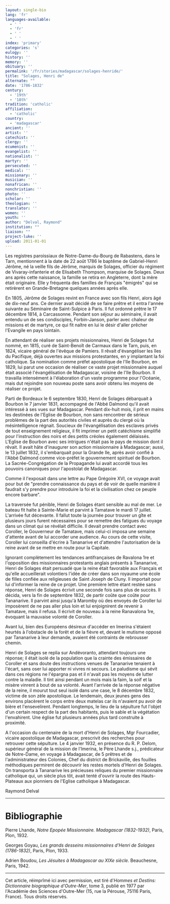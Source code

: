 ```yaml
---
layout: single-bio
lang: 'fr'
languages-available:
  - ' '
  - 'fr'
  - ' '
  - ' '
index: 'primary'
categories: 's'
eulogy: ''
history: ''
memory: ''
obituary: ''
permalink: '/fr/stories/madagascar/solages-henride/'
title: "Solages, Henri de"
alternate: ""
date: '1786-1832'
century:
  - '19th'
  - '18th'
tradition: 'catholic'
affiliation:
  - 'catholic'
country:
  - 'madagascar'
ancient: ''
artist: ''
catechist: ''
clergy: ''
ecumenist: ''
evangelist: ''
nationalist: ''
martyr: ''
persecuted: ''
medical: ''
missionary: ''
musician: ''
nonafrican: ''
nonchristian: ''
photo: ''
scholar: ''
theologian: ''
translator: ''
women: ''
youth: ''
author: "Delval, Raymond"
institution: ""
liaison: ""
project-luke: ''
upload: 2011-01-01
---
```




Les registres paroissiaux de Notre-Dame-du-Bourg de Rabastens, dans le Tarn, mentionnent à la date de 22 août 1786 le baptême de Gabriel-Henri Jérôme, né la veille fils de Jérôme, marquis de Solages, officier du régiment de Vivaray-infanterie et de Elisabeth Thompson, marquise de Solages. Deux ans après cette naissance, la famille se retira en Angleterre, dont la mère était originaire. Elle y fréquenta des familles de Français "émigrés" qui se retirèrent en Grande-Bretagne quelques années après elle.

En 1805, Jérôme de Solages revint en France avec son fils Henri, alors âgé de dix-neuf ans. Ce dernier avait décidé de se faire prêtre et il entra l'année suivante au Séminaire de Saint-Sulpice à Paris. Il fut ordonné prêtre le 17 décembre 1814, à Carcassonne. Pendant son séjour au séminaire, il avait entendu un de ses condisciples, Forbin-Janson, parler avec chaleur de missions et de martyre, ce qui fit naître en lui le désir d'aller prêcher l'Evangile en pays lointain.

En attendant de réaliser ses projets missionnaires, Henri de Solages fut nommé, en 1815, curé de Saint-Benoît de Carmaux dans le Tarn, puis, en 1824, vicaire général de l'évêque de Pamiers. Il rêvait d'évangéliser les îles du Pacifique, déjà ouvertes aux missions protestantes, en y implantant la foi catholique. Sa nomination comme préfet apostolique de l'Ile Bourbon, en 1829, lui parut une occasion de réaliser ce vaste projet missionnaire auquel était associé l'évangélisation de Madagascar, voisine de l'Ile Bourbon. Il travailla intensément à l'élaboration d'un vaste programme pour l'Océanie, mais dut rejoindre son nouveau poste sans avoir obtenu les moyens de réaliser ce projet.

Parti de Bordeaux le 6 septembre 1830, Henri de Solages débarquait à Bourbon le 7 janvier 1831, accompagné de l'Abbé Dalmond qu'il avait intéressé à ses vues sur Madagascar. Pendant dix-huit mois, il prit en mains les destinées de l'Eglise de Bourbon, non sans rencontrer de sérieux problèmes de la part des autorités civiles et auprès du clergé où la mésintelligence régnait. Soucieux de l'évangélisation des esclaves privés de tout enseignement religieux, il fit imprimer un petit catéchisme simplifié pour l'instruction des noirs et des petits créoles également délaissés. L'Eglise de Bourbon avec ses intrigues n'était pas le pays de mission dont il rêvait. Il avait hâte d'inaugurer son action missionnaire à Madagascar; aussi, le 13 juillet 1832, il s'embarquait pour la Grande Ile, après avoir confié à l'Abbé Dalmond comme vice-préfet le gouvernement spirituel de Bourbon. La Sacrée-Congrégation de la Propagande lui avait accordé tous les pouvoirs canoniques pour l'apostolat de Madagascar.

Comme il l'exposait dans une lettre au Pape Grégoire XVI, ce voyage avait pour but de "prendre connaissance du pays et de voir de quelle manière il faudrait s'y prendre pour introduire la foi et la civilisation chez ce peuple encore barbare".

La traversée fut pénible, Henri de Solages étant sensible au mal de mer. Le bateau fit halte à Sainte-Marie et parvint à Tamatave le mardi 17 juillet. L'arrivée fut décevante. Il fallut toute la journée pour trouver un gîte et plusieurs jours furent nécessaires pour se remettre des fatigues du voyage dans un climat qui se révélait difficile. Il devait prendre contact avec Coroller, le Gouverneur de Tamatave, mais celui-ci imposa une semaine d'attente avant de lui accorder une audience. Au cours de cette visite, Coroller lui conseilla d'écrire à Tananarive et d'attendre l'autorisation de la reine avant de se mettre en route pour la Capitale.

Ignorant complètement les tendances antifrançaises de Ravalona 1re et l'opposition des missionnaires protestants anglais présents à Tananarive, Henri de Solages était persuadé que la reine était favorable aux Français et qu'elle accueillerait volontiers l'idée de créer dans son royaume une école de filles confiée aux religieuses de Saint Joseph de Cluny. Il importait pour lui d'informer la reine de ce projet. Une première lettre étant restée sans réponse, Henri de Solages écrivit une seconde fois sans plus de succès. Il décida, vers la fin de septembre 1832, de partir coûte que coûte pour Tananarive. Il parvint ainsi jusqu'à Maromby où des envoyés de Coroller lui imposèrent de ne pas aller plus loin et lui enjoignirent de revenir à Tamatave, mais il refusa. Il écrivit de nouveau à la reine Ranavalona 1re, évoquant la mauvaise volonté de Coroller.

Avant lui, bien des Européens désireux d'accéder en Imerina s'étaient heurtés à l'obstacle de la forêt et de la fièvre et, devant le mutisme opposé par Tananarive à leur demande, avaient été contraints de rebrousser chemin.

Henri de Solages se replia sur Andévoranto, attendant toujours une réponse; il était isolé de la population que la crainte des émissaires de Coroller et sans doute des instructions venues de Tananarive tenaient à l'écart, sans oser lui apporter ni vivres ni secours. Le paludisme qui sévit dans ces régions ne l'épargna pas et il n'avait pas les moyens de lutter contre la maladie. Il tint ainsi pendant un mois mais la faim, la soif et la misère vinrent à bout de sa volonté. Avant l'arrivée de la réponse négative de la reine, il mourut tout seul isolé dans une case, le 8 décembre 1832, victime de son zèle apostolique. Le lendemain, deux jeunes gens des environs placèrent le corps entre deux matelas car ils n'avaient pu avoir de bière et l'ensevelirent. Pendant longtemps, le lieu de la sépulture fut l'objet d'un certain respect de la part des habitants, puis le sable et la végétation l'envahirent. Une église fut plusieurs années plus tard construite à proximité.

A l'occasion du centenaire de la mort d'Henri de Solages, Mgr Fourcadier, vicaire apostolique de Madagascar, prescrivit des recherches pour retrouver cette sépulture. Le 4 janvier 1932, en présence du R. P. Delom, supérieur général de la mission de l'Imerina, le Père Lhande s.j., prédicateur de Notre-Dame, en voyage à Madagascar, de 5 prêtres et de l'administrateur des Colonies, Chef du district de Brickaville, des fouilles méthodiques permirent de découvrir les restes mortels d'Henri de Solages. On transporta à Tananarive les précieuses reliques du premier missionnaire catholique qui, un siècle plus tôt, avait tenté d'ouvrir la route des Hauts-Plateaux aux pionniers de l'Eglise catholique à Madagascar.

Raymond Delval

---

# Bibliographie

Pierre Lhande, *Notre Epopée Missionnaire. Madagascar (1832-1932)*, Paris, Plon, 1932.

Georges Goyau, *Les grands desseins missionnaires d'Henri de Solages (1786-1832)*, Paris, Plon, 1933.

Adrien Boudou, *Les Jésuites à Madagascar au XIXe siècle*. Beauchesne, Paris, 1942.

---

Cet article, réimprîmé ici avec permission, est tiré d'*Hommes et Destins: Dictionnaire biographique d'Outre-Mer*, tome 3, publié en 1977 par l'Académie des Sciences d'Outre-Mer (15, rue la Pérouse, 75116 Paris, France). Tous droits réservés.
